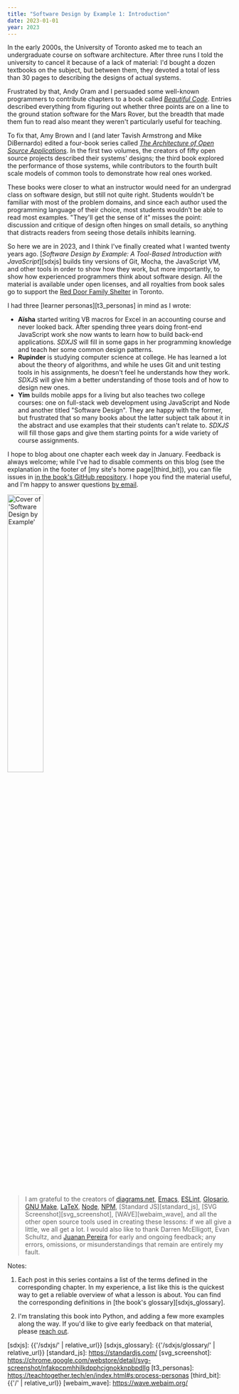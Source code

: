 ```yaml
---
title: "Software Design by Example 1: Introduction"
date: 2023-01-01
year: 2023
---
```


In the early 2000s,
the University of Toronto asked me to teach an undergraduate course on software architecture.
After three runs I told the university to cancel it because of a lack of material:
I'd bought a dozen textbooks on the subject,
but between them,
they devoted a total of less than 30 pages to describing the designs of actual systems.

Frustrated by that,
Andy Oram and I persuaded some well-known programmers to contribute chapters
to a book called [*Beautiful Code*][bc].
Entries described everything from figuring out whether three points are on a line
to the ground station software for the Mars Rover,
but the breadth that made them fun to read
also meant they weren't particularly useful for teaching.

To fix that,
Amy Brown and I
(and later Tavish Armstrong and Mike DiBernardo)
edited a four-book series called [*The Architecture of Open Source Applications*][aosa].
In the first two volumes,
the creators of fifty open source projects described their systems' designs;
the third book explored the performance of those systems,
while contributors to the fourth built scale models of common tools
to demonstrate how real ones worked.

These books were closer to what an instructor would need for an undergrad class on software design,
but still not quite right.
Students wouldn't be familiar with most of the problem domains,
and since each author used the programming language of their choice,
most students wouldn't be able to read most examples.
"They'll get the sense of it" misses the point:
discussion and critique of design often hinges on small details,
so anything that distracts readers from seeing those details inhibits learning.

So here we are in 2023,
and I think I've finally created what I wanted twenty years ago.
[*Software Design by Example: A Tool-Based Introduction with JavaScript*][sdxjs]
builds tiny versions of Git, Mocha, the JavaScript VM, and other tools
in order to show how they work,
but more importantly,
to show how experienced programmers think about software design.
All the material is available under open licenses,
and all royalties from book sales go to support the [Red Door Family Shelter][red_door] in Toronto.

I had three [learner personas][t3_personas] in mind as I wrote:

-   **Aïsha** started writing VB macros for Excel in an accounting course and never looked back.
    After spending three years doing front-end JavaScript work
    she now wants to learn how to build back-end applications.
    *SDXJS* will fill in some gaps in her programming knowledge
    and teach her some common design patterns.
-   **Rupinder** is studying computer science at college.
    He has learned a lot about the theory of algorithms,
    and while he uses Git and unit testing tools in his assignments,
    he doesn't feel he understands how they work.
    *SDXJS* will give him a better understanding of those tools
    and of how to design new ones.
-   **Yim** builds mobile apps for a living
    but also teaches two college courses:
    one on full-stack web development using JavaScript and Node
    and another titled "Software Design".
    They are happy with the former,
    but frustrated that so many books about the latter subject talk about it in the abstract
    and use examples that their students can't relate to.
    *SDXJS* will fill those gaps
    and give them starting points for a wide variety of course assignments.

I hope to blog about one chapter each week day in January.
Feedback is always welcome;
while I've had to disable comments on this blog
(see the explanation in the footer of [my site's home page][third_bit]),
you can file issues in [in the book's GitHub repository][book_repo].
I hope you find the material useful,
and I'm happy to answer questions [by email][contact].

<img src="{{'/sdxjs/sdxjs-cover.png' | relative_url}}" alt="Cover of 'Software Design by Example'" width="40%" class="centered">

> I am grateful to the creators of [diagrams.net][diagrams_net],
> [Emacs][emacs],
> [ESLint][eslint],
> [Glosario][glosario],
> [GNU Make][gnu_make],
> [LaTeX][latex],
> [Node][nodejs],
> [NPM][npm],
> [Standard JS][standard_js],
> [SVG Screenshot][svg_screenshot],
> [WAVE][webaim_wave],
> and all the other open source tools used in creating these lessons:
> if we all give a little,
> we all get a lot.
> I would also like to thank Darren McElligott, Evan Schultz, and [Juanan Pereira][pereira_juanan]
> for early and ongoing feedback;
> any errors, omissions, or misunderstandings that remain are entirely my fault.

Notes:

1.  Each post in this series contains a list of the terms defined in the corresponding chapter.
    In my experience, a list like this is the quickest way to get a reliable overview
    of what a lesson is about.
    You can find the corresponding definitions in [the book's glossary][sdxjs_glossary].

2.  I'm translating this book into Python, and adding a few more examples along the way.
    If you'd like to give early feedback on that material, please [reach out][contact].

[aosa]: https://aosabook.org/
[bc]: https://www.oreilly.com/library/view/beautiful-code/9780596510046/
[book_repo]: https://github.com/gvwilson/sdxjs/
[contact]: mailto:{{site.author.email}}
[diagrams_net]: https://www.diagrams.net/
[emacs]: https://www.gnu.org/software/emacs/
[eslint]: https://eslint.org/
[glosario]: https://github.com/carpentries/glosario
[gnu_make]: https://www.gnu.org/software/make/
[ivy]: https://www.dmulholl.com/docs/ivy/dev/
[latex]: https://www.latex-project.org/
[nodejs]: https://nodejs.org/en/
[npm]: https://www.npmjs.com/
[pereira_juanan]: https://ikasten.io/
[red_door]: https://www.reddoorshelter.ca/
[sdxjs]: {{'/sdxjs/' | relative_url}}
[sdxjs_glossary]: {{'/sdxjs/glossary/' | relative_url}}
[standard_js]: https://standardjs.com/
[svg_screenshot]: https://chrome.google.com/webstore/detail/svg-screenshot/nfakpcpmhhilkdpphcjgnokknpbpdllg
[t3_personas]: https://teachtogether.tech/en/index.html#s:process-personas
[third_bit]: {{'/' | relative_url}}
[webaim_wave]: https://wave.webaim.org/
